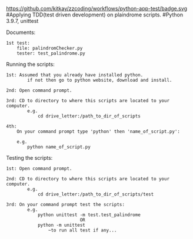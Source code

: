 https://github.com/kitkay/zzcoding/workflows/python-app-test/badge.svg
#Applying TDD(test driven development) on plaindrome scripts.
#Python 3.9.7, unittest

Documents:

    1st test:
        file: palindromChecker.py
        tester: test_palindrome.py

Running the scripts:

    1st: Assumed that you already have installed python.
            if not then go to python website, download and install.

    2nd: Open command prompt.

    3rd: CD to directory to where this scripts are located to your computer.
            e.g.
                cd drive_letter:/path_to_dir_of_scripts 
    
    4th:
        On your command prompt type 'python' then 'name_of_script.py':

        e.g.
            python name_of_script.py

Testing the scripts:

    1st: Open command prompt.

    2nd: CD to directory to where this scripts are located to your computer.
            e.g.
                cd drive_letter:/path_to_dir_of_scripts/test

    3rd: On your command prompt test the scripts:
            e.g.
                python unittest -m test.test_palindrome
                                OR
                python -m unittest 
                    ~to run all test if any...
